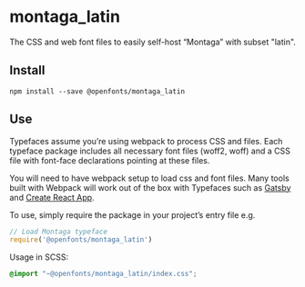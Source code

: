 
# montaga_latin

The CSS and web font files to easily self-host “Montaga” with subset "latin".

## Install

`npm install --save @openfonts/montaga_latin`

## Use

Typefaces assume you’re using webpack to process CSS and files. Each typeface
package includes all necessary font files (woff2, woff) and a CSS file with
font-face declarations pointing at these files.

You will need to have webpack setup to load css and font files. Many tools built
with Webpack will work out of the box with Typefaces such as [Gatsby](https://github.com/gatsbyjs/gatsby)
and [Create React App](https://github.com/facebookincubator/create-react-app).

To use, simply require the package in your project’s entry file e.g.

```javascript
// Load Montaga typeface
require('@openfonts/montaga_latin')
```

Usage in SCSS:
```scss
@import "~@openfonts/montaga_latin/index.css";
```
